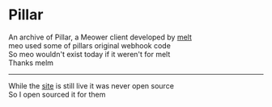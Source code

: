 # Pillar
An archive of Pillar, a Meower client developed by [melt](https://meltland.dev/)  
meo used some of pillars original webhook code  
So meo wouldn't exist today if it weren't for melt  
Thanks melm
***
While the [site](https://pillar.meltland.dev/) is still live it was never open source  
So I open sourced it for them
